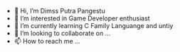 - 👋 Hi, I’m Dimss Putra Pangestu  
- 👀 I’m interested in Game Developer enthusiast
- 🌱 I’m currently learning C Family Languange and untiy
- 💞️ I’m looking to collaborate on ...
- 📫 How to reach me ...

<!---
DemonBeasty/DemonBeasty is a ✨ special ✨ repository because its `README.md` (this file) appears on your GitHub profile.
You can click the Preview link to take a look at your changes.
--->
